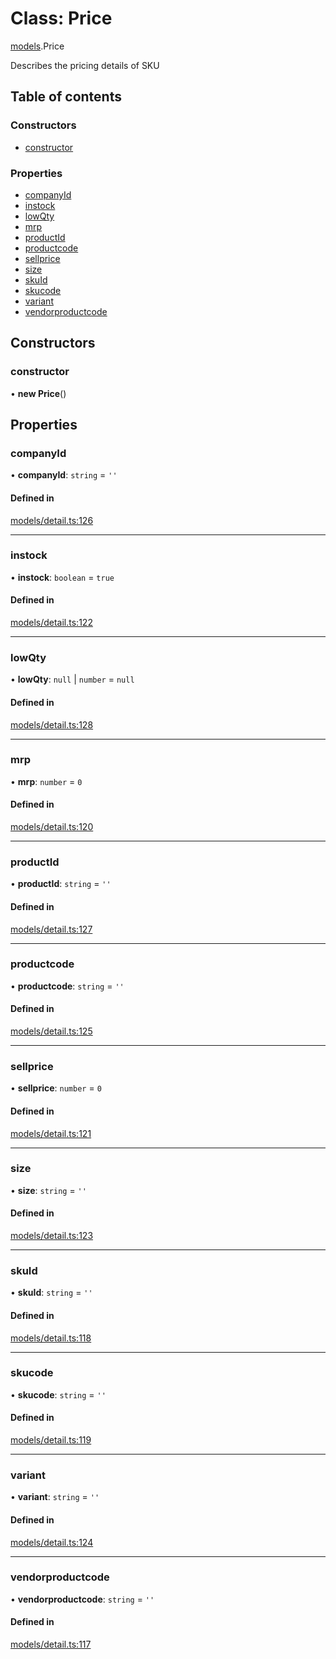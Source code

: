 # Class: Price

[models](../wiki/models).Price

Describes the pricing details of SKU

## Table of contents

### Constructors

- [constructor](../wiki/models.Price#constructor)

### Properties

- [companyId](../wiki/models.Price#companyid)
- [instock](../wiki/models.Price#instock)
- [lowQty](../wiki/models.Price#lowqty)
- [mrp](../wiki/models.Price#mrp)
- [productId](../wiki/models.Price#productid)
- [productcode](../wiki/models.Price#productcode)
- [sellprice](../wiki/models.Price#sellprice)
- [size](../wiki/models.Price#size)
- [skuId](../wiki/models.Price#skuid)
- [skucode](../wiki/models.Price#skucode)
- [variant](../wiki/models.Price#variant)
- [vendorproductcode](../wiki/models.Price#vendorproductcode)

## Constructors

### constructor

• **new Price**()

## Properties

### companyId

• **companyId**: `string` = `''`

#### Defined in

[models/detail.ts:126](https://gitlab.com/baliganikhil/blackmirror-sdk/-/blob/349365c/src/models/detail.ts#L126)

___

### instock

• **instock**: `boolean` = `true`

#### Defined in

[models/detail.ts:122](https://gitlab.com/baliganikhil/blackmirror-sdk/-/blob/349365c/src/models/detail.ts#L122)

___

### lowQty

• **lowQty**: ``null`` \| `number` = `null`

#### Defined in

[models/detail.ts:128](https://gitlab.com/baliganikhil/blackmirror-sdk/-/blob/349365c/src/models/detail.ts#L128)

___

### mrp

• **mrp**: `number` = `0`

#### Defined in

[models/detail.ts:120](https://gitlab.com/baliganikhil/blackmirror-sdk/-/blob/349365c/src/models/detail.ts#L120)

___

### productId

• **productId**: `string` = `''`

#### Defined in

[models/detail.ts:127](https://gitlab.com/baliganikhil/blackmirror-sdk/-/blob/349365c/src/models/detail.ts#L127)

___

### productcode

• **productcode**: `string` = `''`

#### Defined in

[models/detail.ts:125](https://gitlab.com/baliganikhil/blackmirror-sdk/-/blob/349365c/src/models/detail.ts#L125)

___

### sellprice

• **sellprice**: `number` = `0`

#### Defined in

[models/detail.ts:121](https://gitlab.com/baliganikhil/blackmirror-sdk/-/blob/349365c/src/models/detail.ts#L121)

___

### size

• **size**: `string` = `''`

#### Defined in

[models/detail.ts:123](https://gitlab.com/baliganikhil/blackmirror-sdk/-/blob/349365c/src/models/detail.ts#L123)

___

### skuId

• **skuId**: `string` = `''`

#### Defined in

[models/detail.ts:118](https://gitlab.com/baliganikhil/blackmirror-sdk/-/blob/349365c/src/models/detail.ts#L118)

___

### skucode

• **skucode**: `string` = `''`

#### Defined in

[models/detail.ts:119](https://gitlab.com/baliganikhil/blackmirror-sdk/-/blob/349365c/src/models/detail.ts#L119)

___

### variant

• **variant**: `string` = `''`

#### Defined in

[models/detail.ts:124](https://gitlab.com/baliganikhil/blackmirror-sdk/-/blob/349365c/src/models/detail.ts#L124)

___

### vendorproductcode

• **vendorproductcode**: `string` = `''`

#### Defined in

[models/detail.ts:117](https://gitlab.com/baliganikhil/blackmirror-sdk/-/blob/349365c/src/models/detail.ts#L117)
